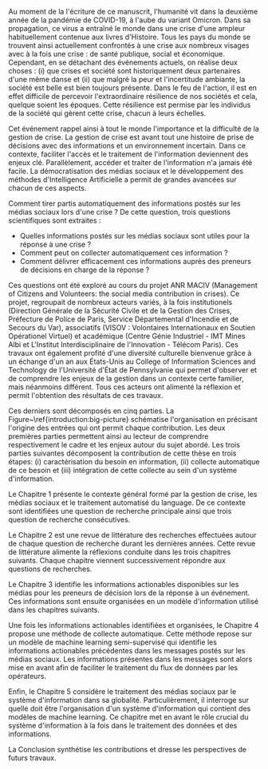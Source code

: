 Au moment de la l'écriture de ce manuscrit, l'humanité vit dans la deuxième année de la pandémie de COVID-19, à l'aube du variant Omicron.
Dans sa propagation, ce virus a entraîné le monde dans une crise d'une ampleur habituellement contenue aux livres d'Histoire.
Tous les pays du monde se trouvent ainsi actuellement confrontés à une crise aux nombreux visages avec à la fois une crise : de santé publique, social et économique.
Cependant, en se détachant des événements actuels, on réalise deux choses : (i) que crises et société sont historiquement deux partenaires d'une même danse et (ii) que malgré la peur et l'incertitude ambiante, la société est belle est bien toujours présente.
Dans le feu de l'action, il est en effet difficile de percevoir l'extraordinaire résilience de nos sociétés et cela, quelque soient les époques.
Cette résilience est permise par les individus de la société qui gèrent cette crise, chacun à leurs échelles.

Cet événement rappel ainsi à tout le monde l'importance et la difficulté de la gestion de crise.
La gestion de crise est avant tout une histoire de prise de décisions avec des informations et un environnement incertain.
Dans ce contexte, faciliter l'accès et le traitement de l'information deviennent des enjeux clé.
Parallèlement, accéder et traiter de l'information n'a jamais été facile.
La démocratisation des médias sociaux et le développement des méthodes d'Intelligence Artificielle a permit de grandes avancées sur chacun de ces aspects.

Comment tirer partis automatiquement des informations postés sur les médias sociaux lors d'une crise ?
De cette question, trois questions scientifiques sont extraites : 

- Quelles informations postés sur les médias sociaux sont utiles pour la réponse à une crise ?
- Comment peut on collecter automatiquement ces information ?
- Comment délivrer efficacement ces informations auprès des preneurs de décisions en charge de la réponse ?

Ces questions ont été exploré au cours du projet ANR MACIV (Management of Citizens and Volunteers: the social media contribution in crises).
Ce projet, regroupait de nombreux acteurs variés, à la fois institutionels (Direction Générale de la Sécurité Civile et de la Gestion des Crises, Préfecture de Police de Paris, Service Départemental d'Incendie et de Secours du Var),
associatifs (VISOV : Volontaires Internationaux en Soutien Opérationel Virtuel) et académique (Centre Génie Industriel - IMT Mines Albi et L'Institut Interdisciplinaire de l'Innovation - Télécom Paris).
Ces travaux ont également profité d'une diversité culturelle bienvenue grâce à un échange d'un an aux États-Unis au College of Information Sciences and Technology de l'Université d'État de Pennsylvanie qui permet d'observer et de comprendre les enjeux de la gestion dans un contexte certe familier, mais néanmoins différent.
Tous ces acteurs ont alimenté la réflexion et permit l'obtention des résultats de ces travaux.

Ces derniers sont décomposés en cinq parties.
La Figure~\ref{introduction:big-picture} schématise l'organisation en précisant l'origine des entrées qui ont permit chaque contribution.
Les deux premières parties permettent ainsi au lecteur de comprendre respectivement le cadre et les enjeux autour du sujet abordé.
Les trois parties suivantes décomposent la contribution de cette thèse en trois étapes: (i) caractérisation du besoin en information, (ii) collecte automatique de ce besoin et (iii) intégration de cette collecte au sein d'un système d'information.

Le Chapitre 1 présente le contexte général formé par la gestion de crise, les médias sociaux et le traitement automatisé du language.
De ce contexte sont identifiées une question de recherche principale ainsi que trois question de recherche consécutives.

Le Chapitre 2 est une revue de littérature des recherches effectuées autour de chaque question de recherche durant les dernières années.
Cette revue de littérature alimente la réflexions conduite dans les trois chapitres suivants.
Chaque chapitre viennent successivement répondre aux questions de recherches.

Le Chapitre 3 identifie les informations actionables disponibles sur les médias pour les preneurs de décision lors de la réponse à un événement.
Ces informations sont ensuite organisées en un modèle d'information utilisé dans les chapitres suivants.

Une fois les informations actionables identifiées et organisées, le Chapitre 4 propose une méthode de collecte automatique.
Cette méthode repose sur un modèle de machine learning semi-supervisé qui identifie les informations actionables précédentes dans les messages postés sur les médias sociaux.
Les informations présentes dans les messages sont alors mise en avant afin de faciliter le traitement du flux de données par les opérateurs.

Enfin, le Chapitre 5 considère le traitement des médias sociaux par le système d'information dans sa globalité.
Particulièrement, il interroge sur quelle doit être l'organisation d'un système d'information qui contient des modèles de machine learning.
Ce chapitre met en avant le rôle crucial du système d'information à la fois dans le traitement des données et des informations.

La Conclusion synthétise les contributions et dresse les perspectives de futurs travaux.